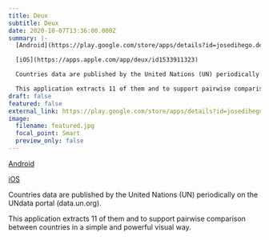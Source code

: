```yaml
---
title: Deux
subtitle: Deux
date: 2020-10-07T13:36:00.000Z
summary: |-
  [Android](https://play.google.com/store/apps/details?id=josedihego.deux) 

  [iOS](https://apps.apple.com/app/deux/id1533911323)

  Countries data are published by the United Nations (UN) periodically on the UNdata portal (data.un.org).

  This application extracts 11 of them and to support pairwise comparison between countries in a simple and powerful visual way.
draft: false
featured: false
external_link: https://play.google.com/store/apps/details?id=josedihego.deux
image:
  filename: featured.jpg
  focal_point: Smart
  preview_only: false
---
```

[Android](https://play.google.com/store/apps/details?id=josedihego.deux) 

[iOS](https://apps.apple.com/app/deux/id1533911323)

Countries data are published by the United Nations (UN) periodically on the UNdata portal (data.un.org).

This application extracts 11 of them and to support pairwise comparison between countries in a simple and powerful visual way.
